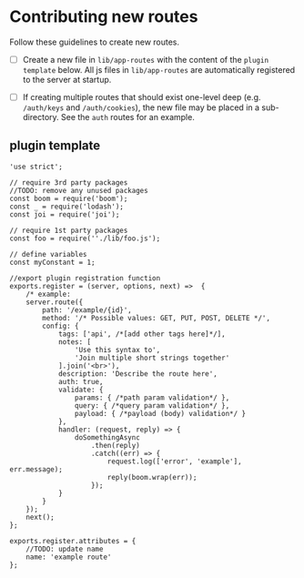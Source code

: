 Contributing new routes
======
Follow these guidelines to create new routes.

- [ ] Create a new file in `lib/app-routes` with the content of the `plugin template` below. All js files in `lib/app-routes` are automatically registered to the server at startup.

- [ ] If creating multiple routes that should exist one-level deep (e.g. `/auth/keys` and `/auth/cookies`), the new file may be placed in a sub-directory. See the `auth` routes for an example.


## plugin template

```
'use strict';

// require 3rd party packages
//TODO: remove any unused packages
const boom = require('boom');
const _ = require('lodash');
const joi = require('joi');

// require 1st party packages
const foo = require(''./lib/foo.js');

// define variables
const myConstant = 1;

//export plugin registration function
exports.register = (server, options, next) =>  {
    /* example:
    server.route({
        path: '/example/{id}',
        method: '/* Possible values: GET, PUT, POST, DELETE */',
        config: {
            tags: ['api', /*[add other tags here]*/],
            notes: [
                'Use this syntax to',
                'Join multiple short strings together'
            ].join('<br>'),
            description: 'Describe the route here',
            auth: true,
            validate: {
                params: { /*path param validation*/ },
                query: { /*query param validation*/ },
                payload: { /*payload (body) validation*/ }
            },
            handler: (request, reply) => {
                doSomethingAsync
                    .then(reply)
                    .catch((err) => {
                        request.log(['error', 'example'], err.message);
                        reply(boom.wrap(err));
                    });
            }
        }
    });
    next();
};

exports.register.attributes = {
    //TODO: update name
    name: 'example route'
};

```
